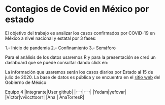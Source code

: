 # Contagios de Covid en México por estado

El objetivo del trabajo es analizar los casos confirmados por COVID-19 en México a nivel nacional y estatal por 3 fases:

1.- Inicio de pandemia 
2.- Confinamiento
3.- Semáforo 

Para el análisis de los datos usaremos R y para la presentación se creó un dashboard que se puede consultar dando click en:

La información que usaremos serán los casos diarios por Estado al 15 de julio de 2020. La base de datos es pública y se encuentra en el [sitio web](https://coronavirus.gob.mx/datos/#DownZCSV) del Gobierno de México 



Equipo 4
|Integrante|User github|
|:--:|:--:|
|Yedam|yefovar|
|Victor|vviiccttoorr|
|Ana    | AnaTorresR|

